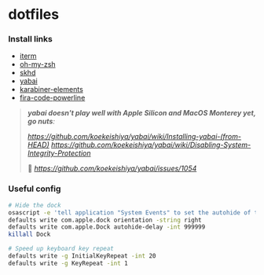 # dotfiles

### Install links
- [iterm](https://github.com/gnachman/iTerm2)
- [oh-my-zsh](https://github.com/ohmyzsh/ohmyzsh)
- [skhd](https://github.com/koekeishiya/skhd)
- [yabai](https://github.com/koekeishiya/yabai)
- [karabiner-elements](https://github.com/pqrs-org/Karabiner-Elements)
- [fira-code-powerline](https://github.com/ryanoasis/nerd-fonts/tree/master/patched-fonts/FiraCode)

> _**yabai doesn't play well with Apple Silicon and MacOS Monterey yet, go nuts**:_
>
> _https://github.com/koekeishiya/yabai/wiki/Installing-yabai-(from-HEAD)_
> _https://github.com/koekeishiya/yabai/wiki/Disabling-System-Integrity-Protection_
>
> 🚀 _https://github.com/koekeishiya/yabai/issues/1054_

### Useful config

```bash
# Hide the dock
osascript -e 'tell application "System Events" to set the autohide of the dock preferences to true'
defaults write com.apple.dock orientation -string right
defaults write com.apple.Dock autohide-delay -int 999999
killall Dock

# Speed up keyboard key repeat
defaults write -g InitialKeyRepeat -int 20
defaults write -g KeyRepeat -int 1
```


